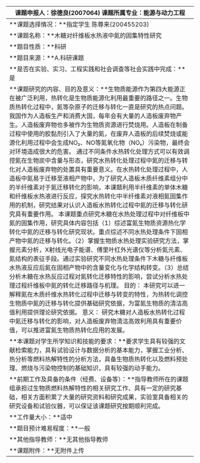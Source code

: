 | 课题申报人：徐德良(2007064)                                      课题所属专业：能源与动力工程 |
| ------------------------------------------------------------ |
| **课题选择情况：**指定学生                                     陈尊来(200455203) |
| **课题名称：**木糖对纤维板水热液中氮的固集特性研究           |
| **题目性质：**科研                                           |
| **题目来源：**A.科研课题                                     |
| **是否在实验、实习、工程实践和社会调查等社会实践中完成：**是 |
| **课题研究的内容、目的及意义：**生物质能源作为第四大能源正在被广泛利用，热转化是生物质能源化利用最重要的路径之一。生物质热转化过程中，氮等杂原子的迁移与转化一直是研究的热点问题。我国作为人造板生产和消费大国，每年会有大量的人造板废弃物产生。人造板废弃物也多被作为生物质资源进行焚烧用。人造板在制备过程中使用的胶黏剂引入了大量的氮，在废弃人造板的后续焚烧或能源化利用过程中会生成NO₂、NO等氮氧化物（NOₓ）污染物，最终会对环境造成很大的危害。 通过不同条件水热转化处理方式可以有效调控氮在生物炭中含量与形态，研究水热转化处理过程中氮的迁移与转化对人造板废弃物的处置具有重要意义。在水热转化处理过程中，人造板中氮易于迁移至液相产物中，为了研究人造板木质纤维素组分中的半纤维素对于氮迁移转化的影响，本课题利用半纤维素的单体木糖和纤维板水热液进行反应，探究水热转化中半纤维素对液相氮固集作用的机制，研究结果对认识人造板水热转化过程中氮的迁移与转化研究具有重要作用。 本课题重点研究木糖在水热处理过程中对纤维板中氮的固集作用，研究具体内容包括（1）综述富氮生物质资源热化学转化中氮的迁移与转化研究现状。重点综述不同水热处理条件下固相产物中氮的迁移与转化。（2）掌握生物质水热处理实验研究方法，掌握元素分析，X射线光电子能谱、傅里叶红外光谱仪等分析氮元素、氮结构的表征手段。通过实验研究不同水热处理条件下木糖与纤维板水热液反应后氮在固相产物中的含量变化与化学结构转变。（3）总结分析木糖在水热反应过程对氮转化迁移特性的影响，尝试分析水热处理过程纤维板中氮的转化迁移路径与机理。 目的： 本研究可以进一解释氮在木质纤维水热转化过程中迁移与转变的特性，为热转化调控生物质中氮的迁移与转化提供基础研究依据，为富氮生物质的清洁高值利用提供理论研究依据。 意义： 研究木糖对人造板水热转化过程中氮迁移与转化的影响，对人造板废弃物清洁高效利用具有重要价值，可以推进富氮生物质热转化应用的发展。 |
| **本课题对学生所学知识和技能的要求：**要求学生具有较强的文献检索能力，具有试验设计与数据分析的基本能力，掌握工业分析、热分析等燃料热解特性的分析方法，具备生物质热转化以及燃料预处理、燃烧与污染物控制的基础知识，具有较强的动手能力。 |
| **前期工作及具备的条件（经费、设备等）：**指导教师所在的课题组承担过生物质燃料热解特性的相关研究工作、具有一定的研究基础，相关方面积累了大量的研究资料和研究成果，实验室具备相关的研究设备和试验仪器，可以保证该课题研究按期顺利完成。 |
| **工作量大小：**适中                                         |
| **题目预计难易程度：**一般                                   |
| **其他指导教师：**无其他指导教师                             |
| **课题附件：**无附件上传                                     |